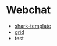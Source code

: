 # Webchat

- [shark-template](https://andreibakhtinov.github.io/webchat/shark-template.html)
- [grid](https://andreibakhtinov.github.io/webchat/grid_lesson1.html)
- test
